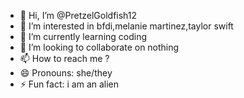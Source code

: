 - 👋 Hi, I’m @PretzelGoldfish12
- 👀 I’m interested in bfdi,melanie martinez,taylor swift
- 🌱 I’m currently learning coding
- 💞️ I’m looking to collaborate on nothing
- 📫 How to reach me ?
- 😄 Pronouns: she/they
- ⚡ Fun fact: i am an alien

<!---
PretzelGoldfish12/PretzelGoldfish12 is a ✨ special ✨ repository because its `README.md` (this file) appears on your GitHub profile.
You can click the Preview link to take a look at your changes.
--->
